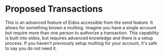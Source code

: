 # Proposed Transactions

This is an advanced feature of Eidos accessible from the send feature. It allows for something known a multisig. Imagine you have a single account but require more than one person to authorize a transaction. This capability is built into eidos, but requires advanced knowledge and there is a setup process. If you haven't previously setup multisig for your account, it's safe to say you do not need it.
